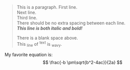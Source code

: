 > This is a paragraph. First line.  
> Next line.  
> Third line.  
> There should be no extra spacing between each line.  
> **_This line is both italic and bold!_**  
>
> There is a blank space above.  
> This <sub>line</sub> of <sup>text</sup> is <sub>wavy</sub>.

My favorite equation is:
$$
\frac{-b \pm\sqrt{b^2-4ac}}{2a}
$$
